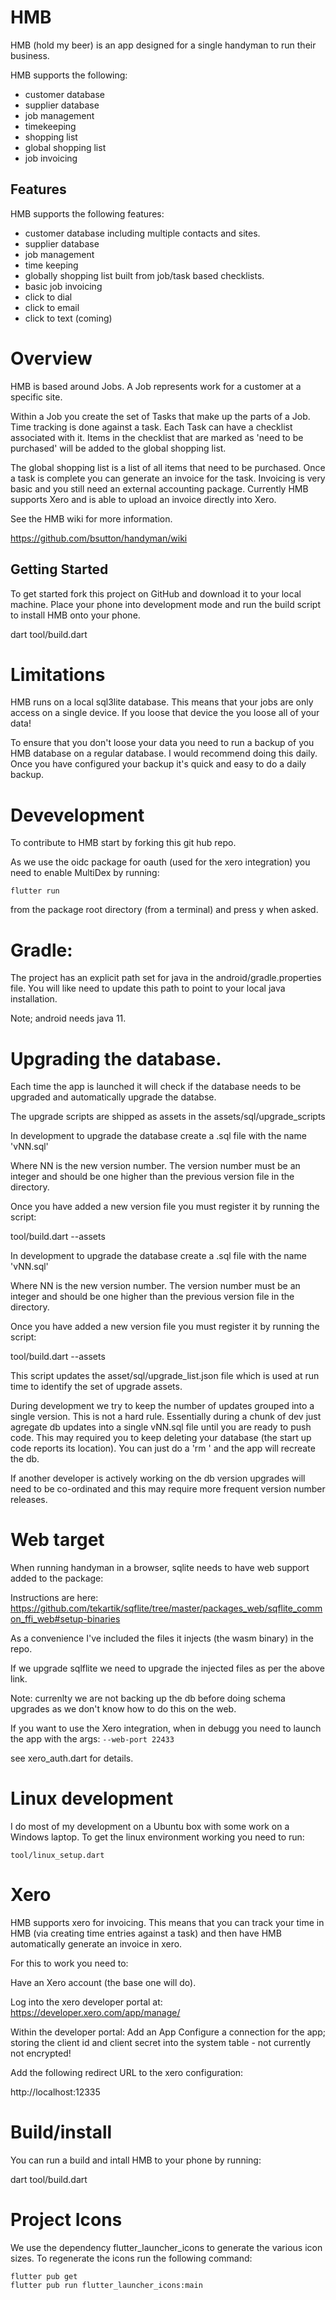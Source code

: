 # HMB

HMB (hold my beer) is an app designed for a single handyman to run their business.

HMB supports the following:
* customer database
* supplier database
* job management
* timekeeping
* shopping list
* global shopping list
* job invoicing


## Features

HMB supports the following features:
* customer database including multiple contacts and sites.
* supplier database 
* job management
* time keeping
* globally shopping list built from job/task based checklists.
* basic job invoicing
* click to dial 
* click to email
* click to text (coming)

# Overview

HMB is based around Jobs. 
A Job represents work for a customer at a specific site.

Within a Job you create the set of Tasks that make up the parts of a Job.
Time tracking is done against a task.
Each Task can have a checklist associated with it. Items in the checklist that
are marked as 'need to be purchased' will be added to the global shopping list.

The global shopping list is a list of all items that need to be purchased.
Once a task is complete you can generate an invoice for the task. 
Invoicing is very basic and you still need an external accounting package.
Currently HMB supports Xero and is able to upload an invoice directly into Xero.

See the HMB wiki for more information.

https://github.com/bsutton/handyman/wiki




## Getting Started

To get started fork this project on GitHub and download it to your local
machine.
Place your phone into development mode and run the build script to install
HMB onto your phone.

dart tool/build.dart


# Limitations

HMB runs on a local sql3lite database. This means that your jobs are only
access on a single device. If you loose that device the you loose all of your data!

To ensure that you don't loose your data you need to run a backup of you HMB
database on a regular database. 
I would recommend doing this daily. Once you have configured your backup it's
quick and easy to do a daily backup.



# Devevelopment
To contribute to HMB start by forking this git hub repo.

As we use the oidc package for oauth (used for the xero integration) you 
need to enable MultiDex by running:

```
flutter run
```
from the package root directory (from a terminal) and press y when asked.


# Gradle:

The project has an explicit path set for java in the android/gradle.properties file.
You will like need to update this path to point to your local java installation.

Note; android needs java 11.


# Upgrading the database.

Each time the app is launched it will check if the database needs to
be upgraded and automatically upgrade the databse.

The upgrade scripts are shipped as assets in the
 assets/sql/upgrade_scripts

In development to upgrade the database create a .sql file with the name
'vNN.sql'

Where NN is the new version number.
The version number must be an integer and should be one higher than the
previous version file in the directory.

Once you have added a new version file you must register it by
running the script:

tool/build.dart --assets

In development to upgrade the database create a .sql file with the name
'vNN.sql'

Where NN is the new version number.
The version number must be an integer and should be one higher than the
previous version file in the directory.

Once you have added a new version file you must register it by
running the script:

tool/build.dart --assets

This script updates the asset/sql/upgrade_list.json file which is 
used at run time to identify the set of upgrade assets.

During development we try to keep the number of updates grouped 
into a single version.
This is not a hard rule.
Essentially during a chunk of dev just agregate db updates into 
a single vNN.sql file until you are ready to push code.
This may required you to keep deleting your database (the start up code reports its location).
You can just do a 'rm <path to db>' and the app will recreate the db.

If another developer is actively working on the db version upgrades will need
to be co-ordinated and this may require more frequent version number releases.


# Web target
When running handyman in a browser, sqlite needs to have web support added to the package:

Instructions are here:
https://github.com/tekartik/sqflite/tree/master/packages_web/sqflite_common_ffi_web#setup-binaries

As a convenience I've included the files it injects (the wasm binary)
in the repo.

If we upgrade sqlflite we need to upgrade the injected files as per the above link.

Note: currenlty we are not backing up the db before doing schema upgrades
as we don't know how to do this on the web.

If you want to use the Xero integration, when in debugg you need to launch 
the app with the args:
`--web-port 22433`

see xero_auth.dart for details.


# Linux development
I do most of my development on a Ubuntu box with some work on a Windows laptop.
To get the linux environment working you need to run:

```
tool/linux_setup.dart
```

# Xero
HMB supports xero for invoicing.
This means that you can track your time in HMB (via creating time entries 
against a task) and then have HMB automatically generate an invoice in xero.

For this to work you need to:

Have an Xero account (the base one will do).

Log into the xero developer portal at:
https://developer.xero.com/app/manage/

Within the developer portal:
Add an App 
Configure a connection for the app;  storing the client id and client secret into the 
system table - not currently not encrypted!

Add the following redirect URL to the xero configuration:

http://localhost:12335



# Build/install

You can run a build and intall HMB to your phone by running:

dart tool/build.dart 

# Project Icons

We use the dependency flutter_launcher_icons to generate the various icon sizes.
To regenerate the icons run the following command:

```
flutter pub get
flutter pub run flutter_launcher_icons:main
```

